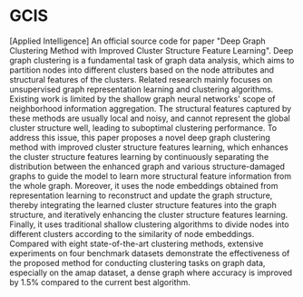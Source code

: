 # GCIS
[Applied Intelligence] An official source code for paper "Deep Graph Clustering Method with Improved Cluster Structure Feature Learning".
Deep graph clustering is a fundamental task of graph data analysis, which aims to partition nodes into different clusters based on the node attributes and structural features of the clusters. Related research mainly focuses on unsupervised graph representation learning and clustering algorithms. Existing work is limited by the shallow graph neural networks' scope of neighborhood information aggregation. The structural features captured by these methods are usually local and noisy, and cannot represent the global cluster structure well, leading to suboptimal clustering performance. To address this issue, this paper proposes a novel deep graph clustering method with improved cluster structure features learning, which enhances the cluster structure features learning by continuously separating the distribution between the enhanced graph and various structure-damaged graphs to guide the model to learn more structural feature information from the whole graph. Moreover, it uses the node embeddings obtained from representation learning to reconstruct and update the graph structure, thereby integrating the learned cluster structure features into the graph structure, and iteratively enhancing the cluster structure features learning. Finally, it uses traditional shallow clustering algorithms to divide nodes into different clusters according to the similarity of node embeddings. Compared with eight state-of-the-art clustering methods, extensive experiments on four benchmark datasets demonstrate the effectiveness of the proposed method for conducting clustering tasks on graph data, especially on the amap dataset, a dense graph where accuracy is improved by 1.5% compared to the current best algorithm.
